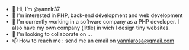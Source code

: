 - 👋 Hi, I’m @yannlr37
- 👀 I’m interested in PHP, back-end dévelopment and web development
- 🌱 I’m currently working in a software company as a PHP developer. I also have my own company (little) in wich I design tiny websites.
- 💞️ I’m looking to collaborate on ...
- 📫 How to reach me : send me an email on <yannlarosa@gmail.com>

<!---
yannlr37/yannlr37 is a ✨ special ✨ repository because its `README.md` (this file) appears on your GitHub profile.
You can click the Preview link to take a look at your changes.
--->
